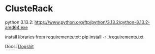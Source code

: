 # ClusteRack
python 3.13.2: https://www.python.org/ftp/python/3.13.2/python-3.13.2-amd64.exe

install libraries from requirements.txt: pip install -r ./requirements.txt

Docs: [Dogshit](https://docs.google.com/document/d/1ox-znrinl1he6Gye0IK1dexOx5WQrYIoZnrvjR9wfA4/edit?usp=sharing_eip_se_dm&ts=67b7605d)